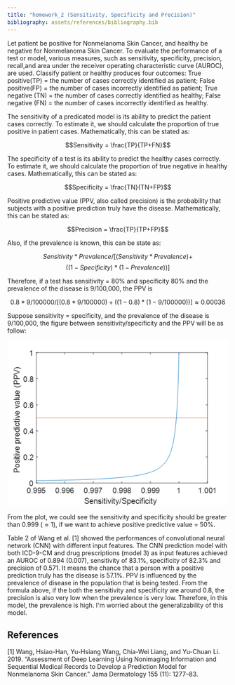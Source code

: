 ```yaml
---
title: "homework_2 (Sensitivity, Specificity and Precision)"
bibliography: assets/references/bibliography.bib
---
```


Let patient be positive for Nonmelanoma Skin Cancer, and healthy be negative for Nonmelanoma Skin Cancer. To evaluate the performance of a test or model, various measures, such as sensitivity,  specificity, precision, recall,and area under the receiver operating characteristic curve (AUROC), are used. Classify patient or healthy produces four outcomes: 
True positive(TP) = the number of cases correctly identified as patient;
False positive(FP) = the number of cases incorrectly identified as patient;
True negative (TN) = the number of cases correctly identified as healthy;
False negative (FN) = the number of cases incorrectly identified as healthy.

The sensitivity of a predicated model is its ability to predict the patient cases correctly. To estimate it, we should calculate the proportion of true positive in patient cases. Mathematically, this can be stated as: 

$$Sensitivity = \frac{TP}{TP+FN}$$

The specificity of a test is its ability to predict the healthy cases correctly. To estimate it, we should calculate the proportion of true negative in healthy cases. Mathematically, this can be stated as: 

$$Specificity = \frac{TN}{TN+FP}$$

Positive predictive value (PPV, also called precision) is the probability that subjects with a positive prediction truly have the disease. Mathematically, this can be stated as: 

$$Precision = \frac{TP}{TP+FP}$$ 

Also, if the prevalence is known, this can be state as: 

$$Sensitivity * Prevalence / [(Sensitivity * Prevalence) + $$
$$((1- Specificity) * (1-Prevalence))]$$

Therefore, if a test has sensitivity = 80% and specificity 80% and the prevalence of the disease is 9/100,000, the PPV is 

$$0.8 * 9/100000 / [(0.8 * 9/100000) + ((1- 0.8) * (1-9/100000))] \approx 0.00036$$

Suppose sensitivity = specificity, and the prevalence of the disease is 9/100,000, the figure between sensitivity/specificity and the PPV will be as follow:


![image](/assets/images/plot.png)

From the plot, we could see the sensitivity and specificity should be greater than 0.999 ($\approx 1$), if we want to achieve positive predictive value = 50%. 
<br/>

Table 2 of Wang et al. [1] showed the performances of convolutional neural network (CNN) with different input features. The CNN prediction model with both ICD-9-CM and drug prescriptions (model 3) as input features achieved an AUROC of 0.894 (0.007), sensitivity of 83.1%, specificity of 82.3% and precision of 0.571. It means the chance that a person with a positive prediction truly has the disease is 57.1%. PPV is influenced by the prevalence of disease in the population that is being tested. From the formula above, if the both the sensitivity and specificity are around 0.8, the precision is also very low when the prevalence is very low. Therefore, in this model, the prevalence is high. I'm worried about the generalizability of this model.  


## References

[1] Wang, Hsiao-Han, Yu-Hsiang Wang, Chia-Wei Liang, and Yu-Chuan Li. 2019. “Assessment of Deep Learning Using Nonimaging Information and Sequential Medical Records to Develop a Prediction Model for Nonmelanoma Skin Cancer.” Jama Dermatology 155 (11): 1277–83.

